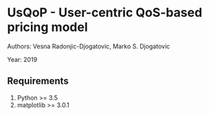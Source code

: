 # UsQoP - User-centric QoS-based pricing model

Authors: Vesna Radonjic-Djogatovic, Marko S. Djogatovic

Year: 2019

## Requirements
1. Python &gt;= 3.5
2. matplotlib &gt;= 3.0.1
